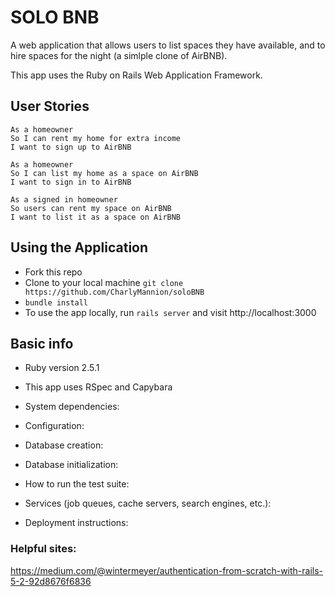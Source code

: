 # SOLO BNB

A web application that allows users to list spaces they have available, and to hire spaces for the night (a simlple clone of AirBNB).

This app uses the Ruby on Rails Web Application Framework.

## User Stories

```
As a homeowner
So I can rent my home for extra income
I want to sign up to AirBNB

As a homeowner
So I can list my home as a space on AirBNB
I want to sign in to AirBNB

As a signed in homeowner
So users can rent my space on AirBNB
I want to list it as a space on AirBNB
```

## Using the Application

* Fork this repo
* Clone to your local machine `git clone https://github.com/CharlyMannion/soloBNB`
* `bundle install`
* To use the app locally, run `rails server` and visit http://localhost:3000

## Basic info

* Ruby version 2.5.1

* This app uses RSpec and Capybara

* System dependencies:

* Configuration:

* Database creation:

* Database initialization:

* How to run the test suite:

* Services (job queues, cache servers, search engines, etc.):

* Deployment instructions:


### Helpful sites:
https://medium.com/@wintermeyer/authentication-from-scratch-with-rails-5-2-92d8676f6836
